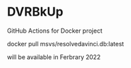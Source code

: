 # DVRBkUp
GitHub Actions for Docker project

docker pull msvs/resolvedavinci.db:latest

will be available in Ferbrary 2022
